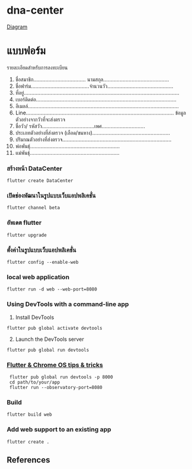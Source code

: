 # dna-center
[Diagram](https://app.diagrams.net/#G1htz_zbka45oODL4kBhAl8ijqtznvyS87)

# แบบฟอร์ม
รายละเอียดสำหรับการลงทะเบียน
1.	ชื่อสมาชิก...................................  นามสกุล............................................
2.	ชื่อฟาร์ม.......................................จำนวนวัว............................................
3.	ที่อยู่........................................................................................................
4.	เบอร์ติดต่อ..............................................................................................
5.	อีเมลล์.....................................................................................................
6.	Line………………………………………………………………………………………
ข้อมูลตัวอย่างจากวัวที่จะส่งตรวจ
1.	ชื่อวัว/ รหัสวัว...................................เพศ.............................
2.	ประเภทตัวอย่างที่ส่งตรวจ (เลือด/ขนหาง)....................................................
3.	ปริมาณตัวอย่างที่ส่งตรวจ.........................................................................
4.	พ่อพันธุ์............................................................
5.	แม่พันธุ์............................................................

### สร้างหน้า DataCenter
```
flutter create DataCenter
```
### เปิดช่องพัฒนาในรูปแบบเว็บแอปพลิเคชั่น
```
flutter channel beta
```
### อัพเดต flutter
```
flutter upgrade
```
### ตั้งค่าในรูปแบบเว็บแอปพลิเคชั่น
```
flutter config --enable-web
```
### local web application 
```
flutter run -d web --web-port=8080
```
### Using DevTools with a command-line app
1. Install DevTools
```
flutter pub global activate devtools
```
2. Launch the DevTools server
```
flutter pub global run devtools
```
### [Flutter & Chrome OS tips & tricks](https://flutter.dev/docs/get-started/install/chromeos)
```
 flutter pub global run devtools -p 8000
 cd path/to/your/app
 flutter run --observatory-port=8080
```

### Build
```
flutter build web
```
### Add web support to an existing app
```
flutter create .
```

## References

